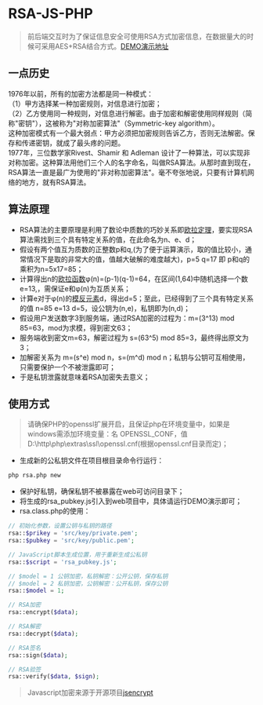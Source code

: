 # RSA-JS-PHP
> 前后端交互时为了保证信息安全可使用RSA方式加密信息，在数据量大的时候可采用AES+RSA结合方式。[DEMO演示地址](http://d.wm07.cn/test/rsa-js-php/rsa.html)
## 一点历史
1976年以前，所有的加密方法都是同一种模式：  
（1）甲方选择某一种加密规则，对信息进行加密；  
（2）乙方使用同一种规则，对信息进行解密。由于加密和解密使用同样规则（简称"密钥"），这被称为"对称加密算法"（Symmetric-key algorithm）。  
这种加密模式有一个最大弱点：甲方必须把加密规则告诉乙方，否则无法解密。保存和传递密钥，就成了最头疼的问题。  
1977年，三位数学家Rivest、Shamir 和 Adleman 设计了一种算法，可以实现非对称加密。这种算法用他们三个人的名字命名，叫做RSA算法。从那时直到现在，RSA算法一直是最广为使用的"非对称加密算法"。毫不夸张地说，只要有计算机网络的地方，就有RSA算法。
## 算法原理
- RSA算法的主要原理是利用了数论中质数的巧妙关系即[欧拉定理](https://baike.baidu.com/item/%E6%AC%A7%E6%8B%89%E5%AE%9A%E7%90%86/891345?fr=aladdin)，要实现RSA算法需找到三个具有特定关系的值，在此命名为n、e、d；
- 假设有两个值互为质数的正整数p和q,(为了便于运算演示，取的值比较小，通常情况下是取的非常大的值，值越大破解的难度越大)，p=5 q=17 即 p和q的乘积为n=5x17=85； 
- 计算得出n的[欧拉函数](https://baike.baidu.com/item/%E6%AC%A7%E6%8B%89%E5%87%BD%E6%95%B0/1944850?fr=aladdin)φ(n)=(p-1)(q-1)=64，在区间(1,64)中随机选择一个数e=13,，需保证e和φ(n)为互质关系；
- 计算e对于φ(n)的[模反元素](https://baike.baidu.com/item/%E6%A8%A1%E5%8F%8D%E5%85%83%E7%B4%A0/20417595?fr=aladdin)d，得出d=5；至此，已经得到了三个具有特定关系的值 n=85 e=13 d=5，设公钥为(n,e)，私钥即为(n,d)；
- 假设用户发送数字3到服务端，通过RSA加密的过程为：m=(3^13) mod 85=63，mod为求模，得到密文63；
- 服务端收到密文m=63，解密过程为 s=(63^5) mod 85=3，最终得出原文为3；
- 加解密关系为 m=(s^e) mod n，s=(m^d) mod n；私钥与公钥可互相使用，只需要保护一个不被泄露即可；
- 于是私钥泄露就意味着RSA加密失去意义；
## 使用方式
> 请确保PHP的openssl扩展开启，且保证php在环境变量中，如果是windows需添加环境变量：名 OPENSSL_CONF，值 D:\http\php\extras\ssl\openssl.cnf(根据openssl.cnf目录而定)；
- 生成新的公私钥文件在项目根目录命令行运行：
```bash
php rsa.php new
```
- 保护好私钥，确保私钥不被暴露在web可访问目录下；
- 将生成的rsa_pubkey.js引入到web项目中，具体请运行DEMO演示即可；
- rsa.class.php的使用：
```php
// 初始化参数，设置公钥与私钥的路径
rsa::$prikey = 'src/key/private.pem';
rsa::$pubkey = 'src/key/public.pem';

// JavaScript脚本生成位置，用于重新生成公私钥
rsa::$script = 'rsa_pubkey.js';

// $model = 1 公钥加密，私钥解密：公开公钥，保存私钥
// $model = 2 私钥加密，公钥解密：公开私钥，保存公钥
rsa::$model = 1;

// RSA加密
rsa::encrypt($data);

// RSA解密
rsa::decrypt($data);

// RSA签名
rsa::sign($data);

// RSA验签
rsa::verify($data, $sign);
```
>Javascript加密来源于开源项目[jsencrypt](https://github.com/travist/jsencrypt)